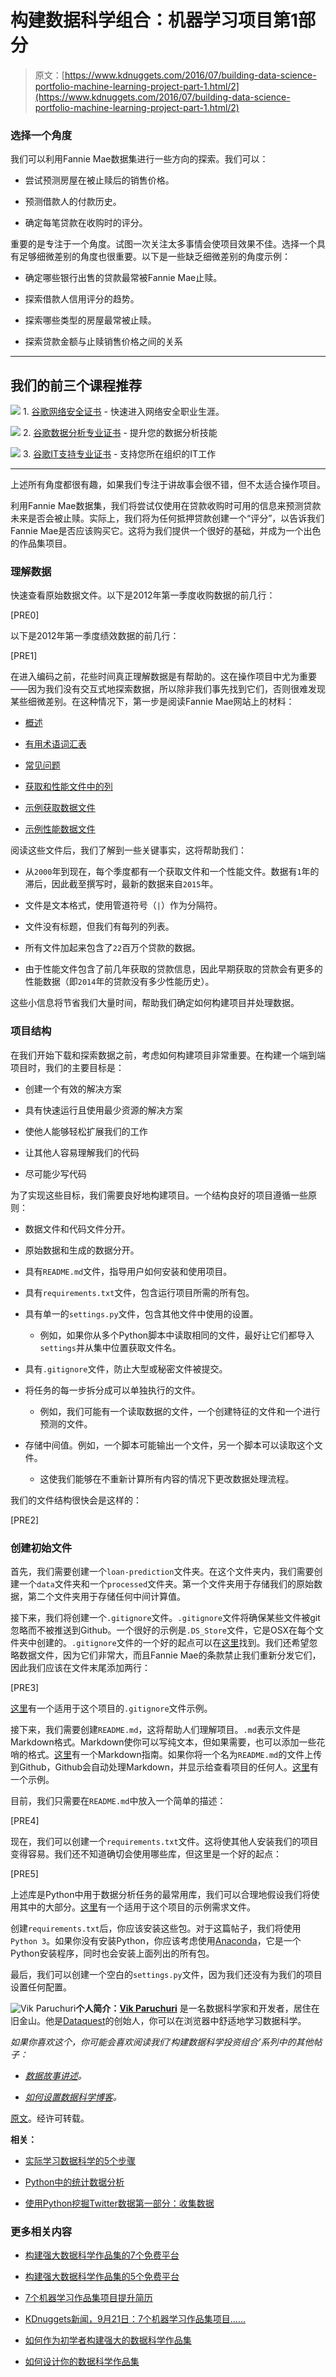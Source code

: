 # 构建数据科学组合：机器学习项目第1部分

> 原文：[https://www.kdnuggets.com/2016/07/building-data-science-portfolio-machine-learning-project-part-1.html/2](https://www.kdnuggets.com/2016/07/building-data-science-portfolio-machine-learning-project-part-1.html/2)

### 选择一个角度

我们可以利用Fannie Mae数据集进行一些方向的探索。我们可以：

+   尝试预测房屋在被止赎后的销售价格。

+   预测借款人的付款历史。

+   确定每笔贷款在收购时的评分。

重要的是专注于一个角度。试图一次关注太多事情会使项目效果不佳。选择一个具有足够细微差别的角度也很重要。以下是一些缺乏细微差别的角度示例：

+   确定哪些银行出售的贷款最常被Fannie Mae止赎。

+   探索借款人信用评分的趋势。

+   探索哪些类型的房屋最常被止赎。

+   探索贷款金额与止赎销售价格之间的关系

* * *

## 我们的前三个课程推荐

![](../Images/0244c01ba9267c002ef39d4907e0b8fb.png) 1\. [谷歌网络安全证书](https://www.kdnuggets.com/google-cybersecurity) - 快速进入网络安全职业生涯。

![](../Images/e225c49c3c91745821c8c0368bf04711.png) 2\. [谷歌数据分析专业证书](https://www.kdnuggets.com/google-data-analytics) - 提升您的数据分析技能

![](../Images/0244c01ba9267c002ef39d4907e0b8fb.png) 3\. [谷歌IT支持专业证书](https://www.kdnuggets.com/google-itsupport) - 支持您所在组织的IT工作

* * *

上述所有角度都很有趣，如果我们专注于讲故事会很不错，但不太适合操作项目。

利用Fannie Mae数据集，我们将尝试仅使用在贷款收购时可用的信息来预测贷款未来是否会被止赎。实际上，我们将为任何抵押贷款创建一个“评分”，以告诉我们Fannie Mae是否应该购买它。这将为我们提供一个很好的基础，并成为一个出色的作品集项目。

### 理解数据

快速查看原始数据文件。以下是2012年第一季度收购数据的前几行：

[PRE0]

以下是2012年第一季度绩效数据的前几行：

[PRE1]

在进入编码之前，花些时间真正理解数据是有帮助的。这在操作项目中尤为重要——因为我们没有交互式地探索数据，所以除非我们事先找到它们，否则很难发现某些细微差别。在这种情况下，第一步是阅读Fannie Mae网站上的材料：

+   [概述](http://www.fanniemae.com/portal/funding-the-market/data/loan-performance-data.html)

+   [有用术语词汇表](https://loanperformancedata.fanniemae.com/lppub-docs/lppub_glossary.pdf)

+   [常见问题](https://loanperformancedata.fanniemae.com/lppub-docs/lppub_faq.pdf)

+   [获取和性能文件中的列](https://loanperformancedata.fanniemae.com/lppub-docs/lppub_file_layout.pdf)

+   [示例获取数据文件](https://loanperformancedata.fanniemae.com/lppub-docs/acquisition-sample-file.txt)

+   [示例性能数据文件](https://loanperformancedata.fanniemae.com/lppub-docs/performance-sample-file.txt)

阅读这些文件后，我们了解到一些关键事实，这将帮助我们：

+   从`2000`年到现在，每个季度都有一个获取文件和一个性能文件。数据有`1`年的滞后，因此截至撰写时，最新的数据来自`2015`年。

+   文件是文本格式，使用管道符号（`|`）作为分隔符。

+   文件没有标题，但我们有每列的列表。

+   所有文件加起来包含了`22`百万个贷款的数据。

+   由于性能文件包含了前几年获取的贷款信息，因此早期获取的贷款会有更多的性能数据（即`2014`年的贷款没有多少性能历史）。

这些小信息将节省我们大量时间，帮助我们确定如何构建项目并处理数据。

### 项目结构

在我们开始下载和探索数据之前，考虑如何构建项目非常重要。在构建一个端到端项目时，我们的主要目标是：

+   创建一个有效的解决方案

+   具有快速运行且使用最少资源的解决方案

+   使他人能够轻松扩展我们的工作

+   让其他人容易理解我们的代码

+   尽可能少写代码

为了实现这些目标，我们需要良好地构建项目。一个结构良好的项目遵循一些原则：

+   数据文件和代码文件分开。

+   原始数据和生成的数据分开。

+   具有`README.md`文件，指导用户如何安装和使用项目。

+   具有`requirements.txt`文件，包含运行项目所需的所有包。

+   具有单一的`settings.py`文件，包含其他文件中使用的设置。

    +   例如，如果你从多个Python脚本中读取相同的文件，最好让它们都导入`settings`并从集中位置获取文件名。

+   具有`.gitignore`文件，防止大型或秘密文件被提交。

+   将任务的每一步拆分成可以单独执行的文件。

    +   例如，我们可能有一个读取数据的文件，一个创建特征的文件和一个进行预测的文件。

+   存储中间值。例如，一个脚本可能输出一个文件，另一个脚本可以读取这个文件。

    +   这使我们能够在不重新计算所有内容的情况下更改数据处理流程。

我们的文件结构很快会是这样的：

[PRE2]

### 创建初始文件

首先，我们需要创建一个`loan-prediction`文件夹。在这个文件夹内，我们需要创建一个`data`文件夹和一个`processed`文件夹。第一个文件夹用于存储我们的原始数据，第二个文件夹用于存储任何中间计算值。

接下来，我们将创建一个`.gitignore`文件。`.gitignore`文件将确保某些文件被git忽略而不被推送到Github。一个很好的示例是`.DS_Store`文件，它是OSX在每个文件夹中创建的。`.gitignore`文件的一个好的起点可以在[这里](https://github.com/github/gitignore/blob/master/Python.gitignore)找到。我们还希望忽略数据文件，因为它们非常大，而且Fannie Mae的条款禁止我们重新分发它们，因此我们应该在文件末尾添加两行：

[PRE3]

[这里](https://github.com/dataquestio/loan-prediction/blob/master/.gitignore)有一个适用于这个项目的`.gitignore`文件示例。

接下来，我们需要创建`README.md`，这将帮助人们理解项目。`.md`表示文件是Markdown格式。Markdown使你可以写纯文本，但如果需要，也可以添加一些花哨的格式。[这里](https://github.com/adam-p/markdown-here/wiki/Markdown-Cheatsheet)有一个Markdown指南。如果你将一个名为`README.md`的文件上传到Github，Github会自动处理Markdown，并显示给查看项目的任何人。[这里](https://github.com/dataquestio/loan-prediction)有一个示例。

目前，我们只需要在`README.md`中放入一个简单的描述：

[PRE4]

现在，我们可以创建一个`requirements.txt`文件。这将使其他人安装我们的项目变得容易。我们还不知道确切会使用哪些库，但这里是一个好的起点：

[PRE5]

上述库是Python中用于数据分析任务的最常用库，我们可以合理地假设我们将使用其中的大部分。[这里](https://github.com/dataquestio/loan-prediction/blob/master/requirements.txt)有一个适用于这个项目的示例需求文件。

创建`requirements.txt`后，你应该安装这些包。对于这篇帖子，我们将使用`Python 3`。如果你没有安装Python，你应该考虑使用[Anaconda](https://www.continuum.io/downloads)，它是一个Python安装程序，同时也会安装上面列出的所有包。

最后，我们可以创建一个空白的`settings.py`文件，因为我们还没有为我们的项目设置任何配置。

![Vik Paruchuri](../Images/e73e7cfa76d58e480c067a60ded9e910.png)**个人简介：[Vik Paruchuri](https://www.linkedin.com/in/vikparuchuri)** 是一名数据科学家和开发者，居住在旧金山。他是[Dataquest](https://www.dataquest.io/)的创始人，你可以在浏览器中舒适地学习数据科学。

*如果你喜欢这个，你可能会喜欢阅读我们‘构建数据科学投资组合’系列中的其他帖子：*

+   *[数据故事讲述](https://www.dataquest.io/blog/data-science-portfolio-project/)。*

+   *[如何设置数据科学博客](https://www.dataquest.io/blog/how-to-setup-a-data-science-blog/)。*

[原文](https://www.dataquest.io/blog/data-science-portfolio-machine-learning/)。经许可转载。

**相关：**

+   [实际学习数据科学的5个步骤](/2015/10/5-steps-learn-data-science.html)

+   [Python中的统计数据分析](/2016/07/statistical-data-analysis-python.html)

+   [使用Python挖掘Twitter数据第一部分：收集数据](/2016/06/mining-twitter-data-python-part-1.html)

### 更多相关内容

+   [构建强大数据科学作品集的7个免费平台](https://www.kdnuggets.com/2022/10/7-free-platforms-building-strong-data-science-portfolio.html)

+   [构建强大数据科学作品集的5个免费平台](https://www.kdnuggets.com/5-free-platforms-for-building-a-strong-data-science-portfolio)

+   [7个机器学习作品集项目提升简历](https://www.kdnuggets.com/2022/09/7-machine-learning-portfolio-projects-boost-resume.html)

+   [KDnuggets新闻，9月21日：7个机器学习作品集项目……](https://www.kdnuggets.com/2022/n37.html)

+   [如何作为初学者构建强大的数据科学作品集](https://www.kdnuggets.com/2021/10/strong-data-science-portfolio-as-beginner.html)

+   [如何设计你的数据科学作品集](https://www.kdnuggets.com/2022/01/design-data-science-portfolio.html)
